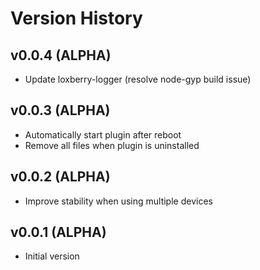 # Version History

## v0.0.4 (ALPHA)

 * Update loxberry-logger (resolve node-gyp build issue)

## v0.0.3 (ALPHA)

 * Automatically start plugin after reboot
 * Remove all files when plugin is uninstalled

## v0.0.2 (ALPHA)

 * Improve stability when using multiple devices

## v0.0.1 (ALPHA)

 * Initial version
